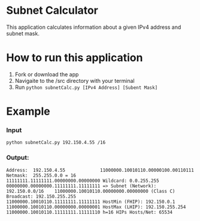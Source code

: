 # Subnet Calculator 
This application calculates information about a given IPv4 address and subnet mask.

# How to run this application 
1. Fork or download the app 
2. Navigaite to the /src directory with your terminal 
3. Run `python subnetCalc.py [IPv4 Address] [Subent Mask] `

# Example 
### Input 
`python subnetCalc.py 192.150.4.55 /16`
### Output:
`Address:  192.150.4.55             11000000.10010110.00000100.00110111
Netmask:  255.255.0.0 = 16          11111111.11111111.00000000.00000000
Wildcard: 0.0.255.255               00000000.00000000.11111111.11111111
=>
Subnet (Network): 192.150.0.0/16    11000000.10010110.00000000.00000000 (Class C)
Broadcast: 192.150.255.255          11000000.10010110.11111111.11111111
HostMin (FHIP): 192.150.0.1         11000000.10010110.00000000.00000001
HostMax (LHIP): 192.150.255.254     11000000.10010110.11111111.11111110
h=16
HIPs Hosts/Net: 65534`
